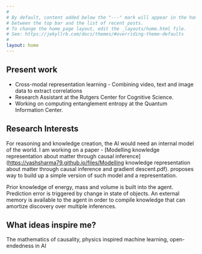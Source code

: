 ```yaml
---
#
# By default, content added below the "---" mark will appear in the home page.
# between the top bar and the list of recent posts.
# To change the home page layout, edit the _layouts/home.html file.
# See: https://jekyllrb.com/docs/themes/#overriding-theme-defaults
#
layout: home
---
```


## Present work
* Cross-modal representation learning - Combining video, text and image data to extract correlations
* Research Assistant at the Rutgers Center for Cognitive Science.
* Working on computing entanglement entropy at the Quantum Information Center.


## Research Interests
For reasoning and knowledge creation, the AI would need an internal model of the world. I am working on a paper - [Modelling knowledge representation about matter through causal inference](https://yashsharma79.github.io/files/Modelling knowledge representation about matter through causal inference and gradient descent.pdf). proposes way to build up a simple version of such model and a representation.

Prior knowledge of energy, mass and volume is built into the agent. Prediction error is triggered by change in state of objects. An external memory is available to the agent in order to compile knowledge that can amortize discovery over multiple inferences.

## What ideas inspire me?
The mathematics of causality, physics inspired machine learning, open-endedness in AI